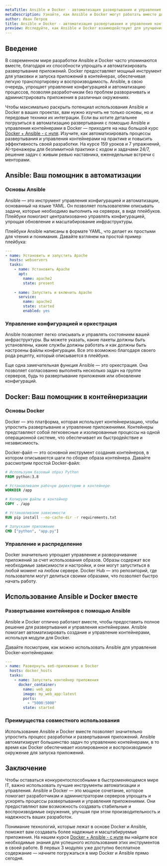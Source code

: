 ```yaml
---
metaTitle: Ansible и Docker - автоматизация развертывания и управления контейнерами
metaDescription: Узнайте, как Ansible и Docker могут работать вместе для автоматизации развертывания приложений и управления контейнерами. Исследуйте их возможности и примеры использования.
author: Иван Петров
title: Ansible и Docker - автоматизация развертывания и управления контейнерами
preview: Исследуйте, как Ansible и Docker взаимодействуют для улучшения автоматизации процессов развертывания и управления контейнерами. Примеры и пояснения помогут вам больше узнать о возможностях этих инструментов.
---
```


## Введение

В современном мире разработки Ansible и Docker часто упоминаются вместе, благодаря их способности упрощать и автоматизировать развертывание приложений. Docker предоставляет мощный инструмент для упаковки и запуска приложений в контейнерах, обеспечивая легкую транспортировку и воспроизводимость. Ansible, в свою очередь, упрощает управление конфигурацией и автоматизацию процессов, позволяя разработчикам без проблем разворачивать и администрировать приложения в различных окружениях.

Чтобы максимально раскрыть потенциал использования Ansible и Docker в ваших проектах, вам нужно изучить не только основы, но и передовые техники их интеграции. Если вы хотите детальнее погрузиться в автоматизацию развертывания с помощью Ansible и управления контейнерами в Docker — приходите на наш большой курс [Docker + Ansible - с нуля](https://purpleschool.ru/course/docker?utm_source=knowledgebase&utm_medium=text&utm_campaign=Ansible_i_Docker_-_avtomatizaciya_razvertyvaniya_i_upravleniya_konteynerami). Изучите, как автоматизировать процессы развертывания и управления контейнерами на практике и повысить эффективность своей разработки. На курсе 159 уроков и 7 упражнений, AI-тренажеры для безлимитной практики с кодом и задачами 24/7, решение задач с живым ревью наставника, еженедельные встречи с менторами.

## Ansible: Ваш помощник в автоматизации

### Основы Ansible

Ansible — это инструмент управления конфигурацией и автоматизации, основанный на языке YAML. Он позволяет пользователям описывать задачи, которые необходимо выполнить на серверах, в виде плейбуков. Плейбуки помогают централизованно управлять конфигурацией, упрощая обновление и масштабирование инфраструктуры.

Плейбуки Ansible написаны в формате YAML, что делает их простыми для чтения и понимания. Давайте взглянем на простой пример плейбука:

```yaml
---
- name: Установить и запустить Apache
  hosts: webservers
  tasks:
    - name: Установить Apache
      apt:
        name: apache2
        state: present
        
    - name: Запустить и включить Apache
      service:
        name: apache2
        state: started
        enabled: yes
```

### Управление конфигурацией и оркестрация

Ansible позволяет легко описывать и управлять состоянием вашей инфраструктуры. Вы можете указать, какие пакеты должны быть установлены, какие службы должны работать и как должны быть настроены файлы конфигурации. Все это возможно благодаря своего рода рецепту, который описывается в плейбуке. 

Еще одна замечательная функция Ansible — это оркестрация. Она позволяет согласованно выполнять несколько задач на группе серверов, будь то развертывание приложения или обновление конфигураций.

## Docker: Ваш помощник в контейнеризации

### Основы Docker

Docker — это платформа, которая использует контейнеризацию, чтобы упростить развертывание и управление приложениями. Контейнеры представляют собой легковесные и изолированные процессы на одной операционной системе, что обеспечивает их быстродействие и независимость.

Docker-файл — это основной инструмент создания контейнеров, в котором описываются шаги по сборке образа контейнера. Давайте рассмотрим простой Docker-файл:

```dockerfile
# Используем базовый образ Python
FROM python:3.8

# Устанавливаем рабочую директорию в контейнере
WORKDIR /app

# Копируем файлы в контейнер
COPY . /app

# Устанавливаем зависимости
RUN pip install --no-cache-dir -r requirements.txt

# Запускаем приложение
CMD ["python", "app.py"]
```

### Управление и распределение

Docker значительно упрощает управление и разворачивание приложений за счет использования образов. Образы содержат все необходимые зависимости и настройки, и они могут запуститься в любой момент на любом сервере. Docker Hub — это репозиторий, где пользователи могут делиться своими образами, что позволяет быстро начать работу.

## Использование Ansible и Docker вместе

### Развертывание контейнеров с помощью Ansible

Ansible и Docker отлично работают вместе, чтобы предоставить полное решение для развертывания и управления контейнерами. Ansible помогает автоматизировать создание и управление контейнерами, используя модули для Docker.

Давайте посмотрим, как можно использовать Ansible для управления Docker-контейнерами:

```yaml
---
- name: Развернуть веб-приложение в Docker
  hosts: docker_hosts
  tasks:
    - name: Запустить контейнер приложения
      docker_container:
        name: web_app
        image: my_web_app:latest
        ports:
          - "5000:5000"
        state: started
```

### Преимущества совместного использования

Использование Ansible и Docker вместе позволяет значительно упростить процесс разработки и развертывания приложений. Ansible автоматизирует большинство задач по управлению контейнерами, в то время как Docker обеспечивает изолированное и воспроизводимое окружение для запуска приложений.

## Заключение

Чтобы оставаться конкурентоспособными в быстроменяющемся мире IT, важно использовать лучшие инструменты автоматизации и управления. Ansible и Docker — это мощное сочетание, которое помогает разработчикам и администраторам серверов упрощать и ускорять процессы развертывания и управления приложениями. Они предоставляют вам возможность создавать стабильные и воспроизводимые окружения, улучшая при этом производительность и надежность ваших разработок.

Понимание технологий, которые лежат в основе Docker и Ansible, поможет вам создавать более надежные и масштабируемые приложения. На нашем курсе [Docker + Ansible - с нуля](https://purpleschool.ru/course/docker?utm_source=knowledgebase&utm_medium=text&utm_campaign=Ansible_i_Docker_-_avtomatizaciya_razvertyvaniya_i_upravleniya_konteynerami) вы найдете все необходимые знания для успешного использования этих инструментов в своей работе. В первых 3 модулях уже доступно бесплатное содержание — начните погружаться в мир Docker и Ansible прямо сегодня.
